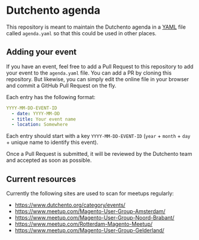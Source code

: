 # Dutchento agenda
This repository is meant to maintain the Dutchento agenda in a [YAML](https://en.wikipedia.org/wiki/YAML) file called `agenda.yaml` so that this could be used in other places.

## Adding your event
If you have an event, feel free to add a Pull Request to this repository to add your event to the `agenda.yaml` file. You can add a PR by cloning this repository. But likewise, you can simply edit the online file in your browser and commit a GitHub Pull Request on the fly.

Each entry has the following format:
```yaml
YYYY-MM-DD-EVENT-ID
  - date: YYYY-MM-DD
  - title: Your event name
  - location: Somewhere
```
Each entry should start with a key `YYYY-MM-DD-EVENT-ID` (`year` + `month` + `day` + unique name to identify this event).

Once a Pull Request is submitted, it will be reviewed by the Dutchento team and accepted as soon as possible.

## Current resources
Currently the following sites are used to scan for meetups regularly:

- https://www.dutchento.org/category/events/
- https://www.meetup.com/Magento-User-Group-Amsterdam/
- https://www.meetup.com/Magento-User-Group-Noord-Brabant/
- https://www.meetup.com/Rotterdam-Magento-Meetup/
- https://www.meetup.com/Magento-User-Group-Gelderland/
